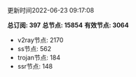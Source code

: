 更新时间2022-06-23 09:17:08

**总订阅: 397**
**总节点: 15854**
**有效节点: 3064**
- v2ray节点: 2170
- ss节点: 562
- trojan节点: 184
- ssr节点: 148
